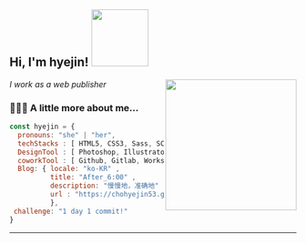 <h2> Hi, I'm hyejin! <img src="https://media.giphy.com/media/WUlplcMpOCEmTGBtBW/giphy.gif" width="100"></h2>
<img align='right' src="https://media.giphy.com/media/ieyl9zmCjO4b4t6qoY/giphy.gif" width="230">
<p><em>I work as a web publisher</em></p>



###  👩🏻‍💻 A little more about me... 

```javascript
const hyejin = {
  pronouns: "she" | "her",
  techStacks : [ HTML5, CSS3, Sass, SCSS, Javascript, JQuery, Gulp, Node, npm ],
  DesignTool : [ Photoshop, Illustrator, Zeplin], 
  coworkTool : [ Github, Gitlab, Works ],
  Blog: { locale: "ko-KR" ,
          title: "After_6:00" ,
          description: "慢慢地，准确地" ,
          url : "https://chohyejin53.github.io/"
          },
 challenge: "1 day 1 commit!"
}
```  
  
  
  
---  
  
  
  

